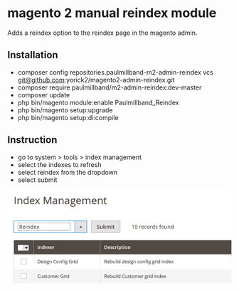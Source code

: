 # magento 2 manual reindex module
Adds a reindex option to the reindex page in the magento admin.

## Installation
- composer config repositories.paulmillband-m2-admin-reindex vcs git@github.com:yorick2/magento2-admin-reindex.git
- composer require paulmillband/m2-admin-reindex:dev-master
- composer update
- php bin/magento module:enable Paulmillband_Reindex
- php bin/magento setup:upgrade
- php bin/magento setup:di:compile

## Instruction

- go to system > tools > index management
- select the indexes to refresh
- select reindex from the dropdown
- select submit

![](index_page_screenshot.png)



